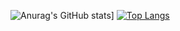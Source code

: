 ![Anurag's GitHub stats](https://github-readme-stats.vercel.app/api?username=5uhwann&show_icons=true&theme=dark)]
[![Top Langs](https://github-readme-stats.vercel.app/api/top-langs/?username=5uhwann)](https://github.com/anuraghazra/github-readme-stats)
